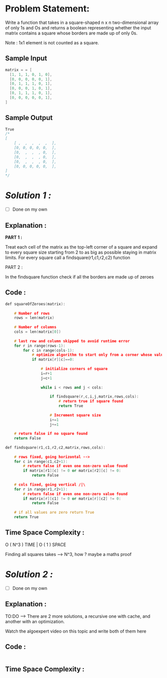 # Problem Statement:

Write a function that takes in a square-shaped n x n two-dimensional array of only 1s and Os and returns a boolean representing whether the input matrix contains a square whose borders are made up of only 0s.

Note : 1x1 element is not counted as a square.

## Sample Input

```cpp
matrix = = [
  [1, 1, 1, 0, 1, 0],
  [0, 0, 0, 0, 0, 1],
  [0, 1, 1, 1, 0, 1],
  [0, 0, 0, 1, 0, 1],
  [0, 1, 1, 1, 0, 1],
  [0, 0, 0, 0, 0, 1],
]
```

## Sample Output

```cpp
True
/*
[
	[ ,  ,  ,  ,  ,  ],
	[0, 0, 0, 0, 0,  ],
	[0,  ,  ,  , 0,  ],
	[0,  ,  ,  , 0,  ],
	[0,  ,  ,  , 0,  ],
	[0, 0, 0, 0, 0,  ],
]
*/
```

# *Solution 1 :*

- [ ]  Done on my own

## Explanation :

**PART 1 :** 

Treat each cell of the matrix as the top-left corner of a square and expand to every square size starting from 2 to as big as possible staying in matrix limits. For every square call a findsquare(r1,c1,r2,c2) function

PART 2 :

In the findsquare function check if all the borders are made up of zeroes

## Code :

```cpp
def squareOfZeroes(matrix):
	
	# Number of rows
	rows = len(matrix)
	
	# Number of columns
	cols = len(matrix[0])
	
	# last row and column skipped to avoid runtime error
	for r in range(rows-1):
		for c in range(cols-1):
			# optimize algorithm to start only from a corner whose value is zero
			if matrix[r][c]==0:
				
				# initialize corners of square
				i=r+1
				j=c+1
				
				while i < rows and j < cols:
					
					if findsquare(r,c,i,j,matrix,rows,cols):
						# return true if square found
						return True
					
					# Increment square size
					i+=1
					j+=1
					
	# return false if no square found
	return False
	
def findsquare(r1,c1,r2,c2,matrix,rows,cols):
	
	# rows fixed, going horizontal -->
	for c in range(c1,c2+1):
		# return false if even one non-zero value found
		if matrix[r1][c] != 0 or matrix[r2][c] != 0:
			return False
	
	# cols fixed, going vertical /|\ 
	for r in range(r1,r2+1):
		# return false if even one non-zero value found
		if matrix[r][c1] != 0 or matrix[r][c2] != 0:
			return False
	
	# if all values are zero return True
	return True
```

## Time Space Complexity :

O ( N^3 ) TIME | O ( 1 ) SPACE

Finding all squares takes —> N^3, how ? maybe a maths proof

# *Solution 2 :*

- [ ]  Done on my own

## Explanation :

TO:DO --> There are 2 more solutions, a recursive one with cache, and another with an optimization.

Watch the algoexpert video on this topic and write both of them here

## Code :

```cpp

```

## Time Space Complexity :